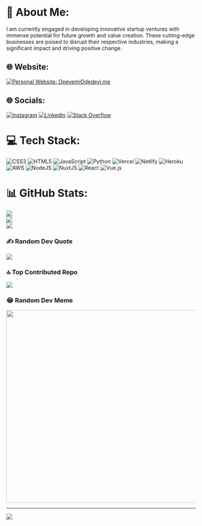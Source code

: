 # 💫 About Me:
I am currently engaged in developing innovative startup ventures with immense potential for future growth and value creation. These cutting-edge businesses are poised to disrupt their respective industries, making a significant impact and driving positive change.

## 🌐 Website:
[![Personal Website: OpeyemiOdedeyi.me](https://img.shields.io/badge/Website-OpeyemiOdedeyi.me-blue)](https://www.opeyemiodedeyi.me)


## 🌐 Socials:
[![Instagram](https://img.shields.io/badge/Instagram-%23E4405F.svg?logo=Instagram&logoColor=white)](https://instagram.com/odedeyiope) [![LinkedIn](https://img.shields.io/badge/LinkedIn-%230077B5.svg?logo=linkedin&logoColor=white)](https://linkedin.com/in/opeyemi-odedeyi) [![Stack Overflow](https://img.shields.io/badge/-Stackoverflow-FE7A16?logo=stack-overflow&logoColor=white)](https://stackoverflow.com/users/6148320) 

# 💻 Tech Stack:
![CSS3](https://img.shields.io/badge/css3-%231572B6.svg?style=for-the-badge&logo=css3&logoColor=white) ![HTML5](https://img.shields.io/badge/html5-%23E34F26.svg?style=for-the-badge&logo=html5&logoColor=white) ![JavaScript](https://img.shields.io/badge/javascript-%23323330.svg?style=for-the-badge&logo=javascript&logoColor=%23F7DF1E) ![Python](https://img.shields.io/badge/python-3670A0?style=for-the-badge&logo=python&logoColor=ffdd54) ![Vercel](https://img.shields.io/badge/vercel-%23000000.svg?style=for-the-badge&logo=vercel&logoColor=white) ![Netlify](https://img.shields.io/badge/netlify-%23000000.svg?style=for-the-badge&logo=netlify&logoColor=#00C7B7) ![Heroku](https://img.shields.io/badge/heroku-%23430098.svg?style=for-the-badge&logo=heroku&logoColor=white) ![AWS](https://img.shields.io/badge/AWS-%23FF9900.svg?style=for-the-badge&logo=amazon-aws&logoColor=white) ![NodeJS](https://img.shields.io/badge/node.js-6DA55F?style=for-the-badge&logo=node.js&logoColor=white) ![NuxtJS](https://img.shields.io/badge/Nuxt-black?style=for-the-badge&logo=nuxt.js&logoColor=white) ![React](https://img.shields.io/badge/react-%2320232a.svg?style=for-the-badge&logo=react&logoColor=%2361DAFB) ![Vue.js](https://img.shields.io/badge/vuejs-%2335495e.svg?style=for-the-badge&logo=vuedotjs&logoColor=%234FC08D)
# 📊 GitHub Stats:
![](https://github-readme-stats.vercel.app/api?username=opeodedeyi&theme=dark&hide_border=false&include_all_commits=false&count_private=false)<br/>
![](https://github-readme-streak-stats.herokuapp.com/?user=opeodedeyi&theme=dark&hide_border=false)<br/>
![](https://github-readme-stats.vercel.app/api/top-langs/?username=opeodedeyi&theme=dark&hide_border=false&include_all_commits=false&count_private=false&layout=compact)

### ✍️ Random Dev Quote
![](https://quotes-github-readme.vercel.app/api?type=horizontal&theme=dark)

### 🔝 Top Contributed Repo
![](https://github-contributor-stats.vercel.app/api?username=opeodedeyi&limit=5&theme=dark&combine_all_yearly_contributions=true)

### 😂 Random Dev Meme
<img src="https://rm.up.railway.app/" width="512px"/>

---
[![](https://visitcount.itsvg.in/api?id=opeodedeyi&icon=0&color=0)](https://visitcount.itsvg.in)

<!-- Proudly created with GPRM ( https://gprm.itsvg.in ) -->
